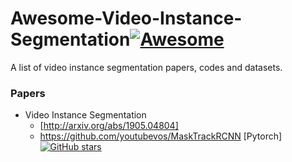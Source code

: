 # Awesome-Video-Instance-Segmentation[![Awesome](https://awesome.re/badge.svg)](https://awesome.re)
A list of video instance segmentation papers, codes and datasets.

### Papers
- Video Instance Segmentation
  + [http://arxiv.org/abs/1905.04804]
  + https://github.com/youtubevos/MaskTrackRCNN [Pytorch][![GitHub stars](https://img.shields.io/github/stars/youtubevos/MaskTrackRCNN.svg?logo=github&label=Stars)](https://github.com/youtubevos/MaskTrackRCNN)

